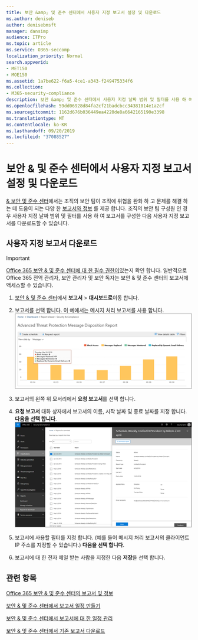 ```yaml
---
title: 보안 &amp; 및 준수 센터에서 사용자 지정 보고서 설정 및 다운로드
ms.author: deniseb
author: denisebmsft
manager: dansimp
audience: ITPro
ms.topic: article
ms.service: O365-seccomp
localization_priority: Normal
search.appverid:
- MET150
- MOE150
ms.assetid: 1a7be622-f6a5-4ce1-a343-f249475334f6
ms.collection:
- M365-security-compliance
description: 보안 &amp; 및 준수 센터에서 사용자 지정 날짜 범위 및 필터를 사용 하 여 보고서를 설정 하 고 다운로드 하는 방법에 대해 알아봅니다.
ms.openlocfilehash: 59dd06928d84fa2cf21badcbcc34381014e1a2cf
ms.sourcegitcommit: 1162d676b036449ea4220de8a6642165190e3398
ms.translationtype: MT
ms.contentlocale: ko-KR
ms.lasthandoff: 09/20/2019
ms.locfileid: "37088527"
---
```

# <a name="set-up-and-download-a-custom-report-in-the-security-amp-compliance-center"></a>보안 &amp; 및 준수 센터에서 사용자 지정 보고서 설정 및 다운로드

[ &amp; 보안 및 준수 센터](https://protection.office.com)에서는 조직의 보안 팀이 조직에 위협을 완화 하 고 문제를 해결 하는 데 도움이 되는 다양 한 [보고서와 정보](reports-and-insights-in-security-and-compliance.md) 를 제공 합니다. 조직의 보안 팀 구성원 인 경우 사용자 지정 날짜 범위 및 필터를 사용 하 여 보고서를 구성한 다음 사용자 지정 보고서를 다운로드할 수 있습니다. 
  
## <a name="download-a-custom-report"></a>사용자 지정 보고서 다운로드

> [!IMPORTANT]
> [Office 365 보안 &amp; 및 준수 센터에 대 한 필수 권한이](permissions-in-the-security-and-compliance-center.md)있는지 확인 합니다. 일반적으로 Office 365 전역 관리자, 보안 관리자 및 보안 독자는 보안 &amp; 및 준수 센터의 보고서에 액세스할 수 있습니다. 
  
1. [보안 &amp; 및 준수 센터](https://protection.office.com)에서 **보고서** \> **대시보드로**이동 합니다.
    
2. 보고서를 선택 합니다. 이 예에서는 메시지 처리 보고서를 사용 합니다.<br/>![보고서를 다운로드 하려면 요청 보고서를 선택 합니다.](../media/b566925d-b9d9-453d-9bdd-f2637c7ba140.png)
  
3. 보고서의 왼쪽 위 모서리에서 **요청 보고서**를 선택 합니다.
    
4. **요청 보고서** 대화 상자에서 보고서의 이름, 시작 날짜 및 종료 날짜를 지정 합니다. **다음을 선택 합니다**.<br/>![보안 &amp; 및 준수 센터에서 다운로드용 보고서 \> 보고서를 선택 합니다.](../media/65e625f5-c98c-49fc-9c1f-8c80ec8308fd.png)
  
5. 보고서에 사용할 필터를 지정 합니다. (예를 들어 메시지 처리 보고서의 클라이언트 IP 주소를 지정할 수 있습니다.) **다음을 선택 합니다**.
    
6. 보고서에 대 한 전자 메일 받는 사람을 지정한 다음 **저장**을 선택 합니다.
    
## <a name="related-topics"></a>관련 항목

[Office 365 보안 &amp; 및 준수 센터의 보고서 및 정보](reports-and-insights-in-security-and-compliance.md)
  
[보안 &amp; 및 준수 센터에서 보고서 일정 만들기](create-a-schedule-for-a-report.md)
  
[보안 &amp; 및 준수 센터에서 보고서에 대 한 일정 관리](manage-schedules-for-multiple-reports.md)
  
[보안 &amp; 및 준수 센터에서 기존 보고서 다운로드](download-existing-reports.md)
  

